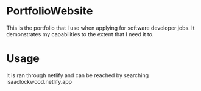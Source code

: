 # PortfolioWebsite

This is the portfolio that I use when applying for software developer jobs.
It demonstrates my capabilities to the extent that I need it to.


# Usage

It is ran through netlify and can be reached by searching isaaclockwood.netlify.app
